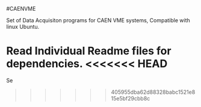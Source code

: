 #CAENVME

Set of Data Acquisiton programs for CAEN VME systems, Compatible with linux Ubuntu. 

Read Individual Readme files for dependencies.
<<<<<<< HEAD
=======
Se
>>>>>>> 405955dba62d88328babc1521e815e5bf29cbb8c
